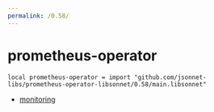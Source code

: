 ```yaml
---
permalink: /0.58/
---
```


# prometheus-operator

```jsonnet
local prometheus-operator = import "github.com/jsonnet-libs/prometheus-operator-libsonnet/0.58/main.libsonnet"
```



* [monitoring](monitoring/index.md)